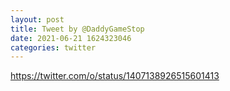 ```yaml
--- 
layout: post 
title: Tweet by @DaddyGameStop 
date: 2021-06-21 1624323046 
categories: twitter 
--- 
```

https://twitter.com/o/status/1407138926515601413